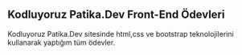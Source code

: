 ## Kodluyoruz Patika.Dev Front-End Ödevleri
Kodluyoruz Patika.Dev sitesinde html,css ve bootstrap teknolojilerini kullanarak yaptığım tüm ödevler.
